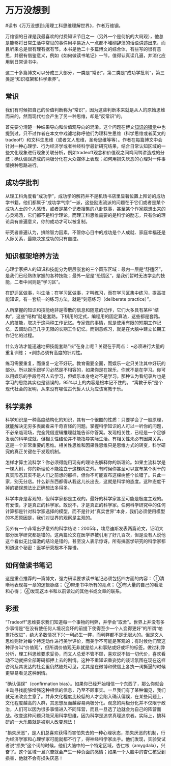 # 万万没想到

\#读书《万万没想到:用理工科思维理解世界》，作者万维钢。

万维钢的日课是我最喜欢的付费知识节目之一（另外一个是何帆的大局观），他总是能够将日常生活中常见的事件用平易近人一点都不堆砌辞藻的话语讲述出来，而且听来总是很有理有据有节。本书是他二十多篇博文的综合体，有些写的很有意思，并很有借鉴意义，例如《如何做读书笔记》一节，值得认真读几遍，并消化应用到日常读书中。

这二十多篇博文可以分成三大部分，一类是“常识”，第二类是“成功学批判”，第三类是“知识框架和科学素养”。

## 常识
我们有时候把自己的价值判断称为“常识”，因为这些判断本来就是从人的原始思维而来的，然而现代社会产生了另一种思维，却是“反常识”的。

首先要分清楚一种结果导向和价值观导向的混淆。这个问题在博文[知识的错觉](https://github.com/hokingyang/learngit/blob/master/%E7%9F%A5%E8%AF%86%E7%9A%84%E9%94%99%E8%A7%89.md)中也提到过，只不过作者在本文中戏谑地称呼他们为理科生思维（科学思维或者英文的tradeoff）和文科生思维（或者文人思维，圣母思维等等）。作者在每篇博文中会针对一种心理学、行为经济学或者神经科学最新研究结果，结合日常认知区域的一些文化现象进行现象关联分析，例如tradeoff观念和价值观之间鸡同鸭讲造成的分歧；确认偏误造成的两极分化在大众媒体上表现；如何用损失厌恶的心理对一件事情换种思路进行。

## 成功学批判
从理工科角度看“成功学”，成功学的解药并不是机场书店里显著位置上拜访的成功学书籍，他们都属于“成功学气宗”一派，这些励志流派的问题在于它们或者是某个成功人士的个人感悟，或者是某个记者搜集的八卦轶事，甚至某个作家臆想出来的心灵鸡汤，它们都不是科学理论。而理工科思维需要的是科学的励志，只有你的理论具有普遍意义，你的成功才可以被复制。

研究者普遍认为，排除智力因素，不管你心目中的成功是个人成就、家庭幸福还是人际关系，最能决定成功的只有自控。

## 知识框架培养方法
心理学家把人的知识和技能分为层层嵌套的三个圆形区域：最内一层是“舒适区”，是我们已经熟练掌握的各种技能；最外一层是“恐慌区”，是我们暂时无法学会的技能，二者中间则是“学习区”。

在舒适区做事，叫生活；在学习区做事，才叫练习，而在学习区集中练习，提高技能知识，有一套统一的练习方法，就是“刻意练习（deliberate practice）”。

人所掌握的知识和技能绝非是零散的信息和随意的动作，它们大多具有某种“结构”，这些“结构”就是套路。下棋用的定式，编程用的固定算法，这些都是套路。人的技能，取决于这两种工作记忆。专家做的事情，就是使用有限的短期工作记忆，去调动自己几乎无限的长期工作记忆。而刻意练习，就是在大脑中建立长期工作记忆的过程。

什么方法才能迅速地把技能套路“长”在身上呢？关键在于两点：
•必须进行大量的重复训练；
•训练必须有高度的针对性。

练习需要重复，而重复一定不好玩。教育需要全面，而娱乐一定只关注其中好玩的部分。所以娱乐跟学习必然是不相容的，如果你是在娱乐，你就不是在学习。你可以用娱乐的手段号召人去学习，但娱乐本身绝对不是学习。那种认为看纪录片也是学习的思路其实也是错误的，95%以上的内容是根本记不住的。
“寓教于乐”是个现代社会的发明，从来没有哪位古代哲人认为应该寓教于乐。

## 科学素养
科学知识是一种高度结构化的知识，其有一个很酷的性质：只要学会了一般原理，就能解决无穷多表面看来千奇百怪的问题。掌握科学知识的人可以一听你的问题，不必亲临现场，完全凭借逻辑推理就能告诉你答案。发现相关性，已经是一个足够发表的科学成就，但相关性结论并不能指导实际生活。有相关性未必有因果关系，这是一个非常重要的思维。相关性思维和因果性思维只是思维方式的转变，科学研究的真正关键在于发现机制。

怎样才算主流科学？你必须得能用现有的理论去解释你的新理论。如果主流科学是一棵大树，你的新理论不能独立于这棵树之外。有时候你甚至可以宣布某个树干的真实形态其实不是人们之前想的那样，但你不可能宣布这棵树整个长错了。只此一家，别无分店。什么新东西都得从我这儿长出去，这就是科学的态度。这种态度干掉的错误想法比正确想法多得多。

科学本身是客观的，但科学家都是主观的。最好的科学家甚至可能是极度主观的。有爱恨，才是真正的科学家。敢说不，才是真正的科学家。任何科学研究中的任何计算都是针对科学家选择的模型，而不是针对“真实世界”本身，我们必须使用模型的本质原因是，我们对世界的观察是主观的。

另外有一个非常出乎意外的科学结论：2005年，埃尼迪斯发表两篇论文，证明大部分医学研究都是错的。这两篇论文在医学界被引用了好几百次，但是没有人说他这个看似无比偏激的结论是错的。甚至没人表示惊讶。所有搞医学研究的科学家都知道这个秘密：医学研究根本不靠谱。

## 如何做读书笔记
这是重点推荐的一篇博文，强力研读要求读书笔记必须包括四方面的内容：
①清晰地表现每一章的逻辑脉络；
②带走书中所有的亮点；
③有大量的自己的看法和心得；
④发现这本书和以前读过的其他书或文章的联系。

## 彩蛋
“Tradeoff”思维要求我们知道每一个事物的利弊，并学会“取舍”。世界上并没有多少事情是“在没有使任何人境况变坏的前提下使得至少一个人变得更好”的所谓“帕累托改进”，绝大多数情况下兴一利必生一弊，而利弊都不是无限大的。但是文人思维则针对每个特定动作进行美学评价，而美学不可能是客观的；有时候他们管这种评价叫“价值观”，但所谓价值观无非就是给人和事贴或好或坏的标签。做过利弊分析，理工科思维要求妥协，而文人总爱不管不顾，喜欢说不惜一切代价，喜欢看动不动就把全部筹码都押上去的剧情。这种不重知识重姿势的谈话氛围在现在这样咨询及其发达的社会里仍然随处可见，尤其是在微博和微信上各执一词撕逼的时候更容易看见这种剧情。

“确认偏误”（confirmation bias）。如果你已经开始相信一个东西了，那么你就会主动寻找能够增强这种相信的信息，乃至不顾事实。一旦我们有了某种偏见，我们就无法改变主意了。并非文化程度比较低的人才会陷入确认偏误，在某些问题上，文化程度越高的人群，其思想反而越容易两极分化。观念的两极分化并不仅限于政治，人们可以因为很多事情进入不同阵营，而且一旦选了边就会为自己的阵营而战。改变这种问题只能采用科学思维，因为科学是追求真理追求者。实际上，搞科研的一大乐趣就是被别人改变想法！

"损失厌恶"，是人们总喜欢获得而害怕失去的一种心理状态，损失厌恶的机制，行为经济学家和心理学家可能就都不行了，得神经科学家出手。他们发现，实验受试者说“损失”这个词的时候，他们大脑中的一个特定区域，杏仁核（amygdala），兴奋了。这个区域一旦兴奋就会产生一种负面的感情；如果一个人脑中的杏仁核受到损害，他就不会有损失厌恶！

